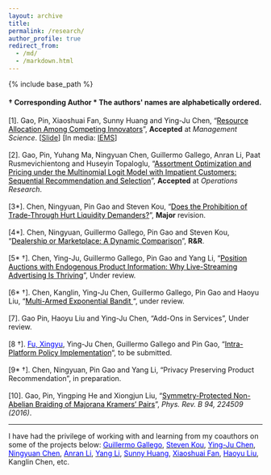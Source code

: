 ```yaml
---
layout: archive
title: 
permalink: /research/
author_profile: true
redirect_from:
  - /md/
  - /markdown.html
---
```


{% include base_path %}
####   &dagger; Corresponding Author   \* The authors' names are alphabetically ordered.

[1]. Gao, Pin, Xiaoshuai Fan, Sunny Huang and Ying-Ju Chen, 
“<a href="https://www.researchgate.net/publication/343125047_Resource_Allocation_Among_Competing_Innovators" target="_blank"><span style="color:black">Resource Allocation Among Competing Innovators</span></a>”,  **Accepted** at  *Management Science*. [<a href="https://www.dropbox.com/s/9n2hunnyxwp3b7s/innovation_investment_slides.pdf?dl=0" target="_blank"><span style="color:blue"></span>Slide</a>] [In media: <a href="https://iems.ust.hk/publications/thought-leadership-briefs/huang-resource-allocation-among-competing-innovators-tlb46" target="_blank"><span style="color:blue"></span>IEMS</a>]<br/><br/>
[2]. Gao, Pin, Yuhang Ma, Ningyuan Chen, Guillermo Gallego, Anran Li, Paat Rusmevichientong and Huseyin Topaloglu, “<a href="https://people.orie.cornell.edu/huseyin/publications/impatient_mnl.pdf" target="_blank"><span style="color:black">Assortment Optimization and Pricing under the Multinomial Logit Model with Impatient Customers: Sequential Recommendation and Selection</span></a>”,  **Accepted** at *Operations Research*. <br/> <br/>
[3\*]. Chen, Ningyuan, Pin Gao and Steven Kou, “<a href="https://www.researchgate.net/publication/343635899_Does_the_Prohibition_of_Trade-Through_Hurt_Liquidity_Demanders" target="_blank"><span style="color:black">Does the Prohibition of Trade-Through Hurt Liquidity Demanders?</span></a>”,  **Major** revision. <br/><br/>
[4\*]. Chen, Ningyuan, Guillermo Gallego, Pin Gao and Steven Kou, “<a href="https://www.researchgate.net/publication/336906849_Dealership_or_Marketplace_A_Dynamic_Comparison" target="_blank"><span style="color:black">Dealership or Marketplace: A Dynamic Comparison</span></a>”, **R&R**. <br/><br/>
[5\* &dagger;]. Chen, Ying-Ju, Guillermo Gallego, Pin Gao and Yang Li, “<a href="https://www.researchgate.net/publication/344040967_A_Mechanism_Design_Perspective_of_Live-streaming_Commerce_The_Role_of_Information_Provision" target="_blank"><span style="color:black">Position Auctions with Endogenous Product Information: Why Live-Streaming Advertising Is Thriving</span></a>”, Under review. <br/><br/>
[6\* &dagger;]. Chen, Kanglin, Ying-Ju Chen, Guillermo Gallego, Pin Gao and Haoyu Liu, “<a href="https://www.researchgate.net/publication/345243177_Multi-Armed_Exponential_Bandit" target="_blank"><span style="color:black">Multi-Armed Exponential Bandit </span></a>“,  under review. <br/><br/>
[7]. Gao Pin, Haoyu Liu and Ying-Ju Chen, “Add-Ons in Services”, Under review.<br/><br/> 
[8 &dagger;].  <a href="https://xingyu-fu.github.io/" target="_blank"><span style="color:blue">Fu, Xingyu</span></a>, Ying-Ju Chen,  Guillermo Gallego and Pin Gao, “<a href="https://www.researchgate.net/publication/351048835_Intra-Platform_Policy_Implementation" target="_blank"><span style="color:black">Intra-Platform Policy Implementation</span></a>“, to be submitted.<br/><br/>
[9\* &dagger;]. Chen, Ningyuan, Pin Gao and Yang Li, “Privacy Preserving Product Recommendation”, in preparation.<br/><br/>
[10]. Gao, Pin, Yingping He and Xiongjun Liu, “<a href="https://journals.aps.org/prb/abstract/10.1103/PhysRevB.94.224509" target="_blank"><span style="color:black">Symmetry-Protected Non-Abelian Braiding of Majorana Kramers’ Pairs</span></a>”, *Phys. Rev. B 94, 224509 (2016)*.


--------
I have had the privilege of working with and learning from my coauthors on some of the projects below: <a href="https://ieda.ust.hk/dfaculty/ggallego/" target="_blank"><span style="color:blue">Guillermo Gallego</span></a>, <a href="https://www.bu.edu/questrom/profile/steven-kou/" target="_blank"><span style="color:blue">Steven Kou</span></a>, <a href="https://imchen.people.ust.hk/" target="_blank"><span style="color:blue">Ying-Ju Chen</span></a>, <a href="http://individual.utoronto.ca/ningyuanchen/" target="_blank"><span style="color:blue">Ningyuan Chen</span></a>, <a href="https://www.lse.ac.uk/management/people/academic-staff/ali" target="_blank"><span style="color:blue">Anran Li</span></a>,  <a href="https://www.bschool.cuhk.edu.hk/staff/li-yang/" target="_blank"><span style="color:blue">Yang Li</span></a>, <a href="https://sites.google.com/site/sunnyelan/" target="_blank"><span style="color:blue">Sunny Huang</span></a>, <a href="https://scholar.google.com/citations?user=lKZHaAIAAAAJ&hl=zh-CN" target="_blank"><span style="color:blue">Xiaoshuai Fan</span></a>, <a href="https://www.haoyu-liu.com/" target="_blank"><span style="color:blue">Haoyu Liu</span></a>, Kanglin Chen, etc.
